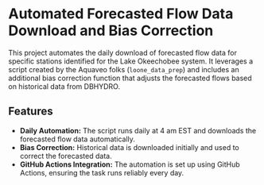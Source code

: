 # Automated Forecasted Flow Data Download and Bias Correction

This project automates the daily download of forecasted flow data for specific stations identified for the Lake Okeechobee system. It leverages a script created by the Aquaveo folks (`loone_data_prep`) and includes an additional bias correction function that adjusts the forecasted flows based on historical data from DBHYDRO.

## Features

- **Daily Automation:** The script runs daily at 4 am EST and downloads the forecasted flow data automatically.
- **Bias Correction:** Historical data is downloaded initially and used to correct the forecasted data.
- **GitHub Actions Integration:** The automation is set up using GitHub Actions, ensuring the task runs reliably every day.
